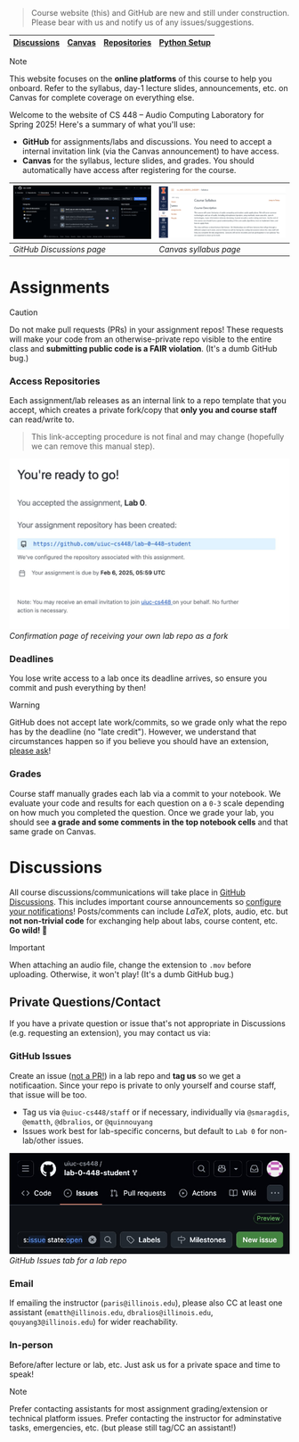 > Course website (this) and GitHub are new and still under construction. Please bear with us and notify us of any issues/suggestions.

| [Discussions](https://github.com/orgs/uiuc-cs448/discussions) | [Canvas](https://canvas.illinois.edu/courses/52926) | [Repositories](https://github.com/orgs/uiuc-cs448/repositories) | [Python Setup](https://uiuc-cs448.github.io/python) |
| ------------------------------------------------------------- | --------------------------------------------------- | --------------------------------------------------------------- | --------------------------------------------------- |

> [!NOTE]
> This website focuses on the **online platforms** of this course to help you onboard. Refer to the syllabus, day-1 lecture slides, announcements, etc. on Canvas for complete coverage on everything else.

Welcome to the website of CS 448 – Audio Computing Laboratory for Spring 2025! Here's a summary of what you'll use:

- **GitHub** for assignments/labs and discussions. You need to accept a internal invitation link (via the Canvas announcement) to have access.
- **Canvas** for the syllabus, lecture slides, and grades. You should automatically have access after registering for the course.

| ![](images/d.png)         | ![](images/b.png)      |
| ------------------------- | ---------------------- |
| _GitHub Discussions page_ | _Canvas syllabus page_ |

# Assignments

> [!CAUTION]
> Do not make pull requests (PRs) in your assignment repos! These requests will make your code from an otherwise-private repo visible to the entire class and **submitting public code is a FAIR violation**. (It's a dumb GitHub bug.)

### Access Repositories

Each assignment/lab releases as an internal link to a repo template that you accept, which creates a private fork/copy that **only you and course staff** can read/write to.

> This link-accepting procedure is not final and may change (hopefully we can remove this manual step).

![](images/accepted.png)
_Confirmation page of receiving your own lab repo as a fork_

### Deadlines

You lose write access to a lab once its deadline arrives, so ensure you commit and push everything by then!

> [!WARNING]
> GitHub does not accept late work/commits, so we grade only what the repo has by the deadline (no "late credit"). However, we understand that circumstances happen so if you believe you should have an extension, [please ask](https://uiuc-cs448.github.io/#private-questionscontact)!

### Grades

Course staff manually grades each lab via a commit to your notebook. We evaluate your code and results for each question on a `0-3` scale depending on how much you completed the question. Once we grade your lab, you should see **a grade and some comments in the top notebook cells** and that same grade on Canvas.

# Discussions

All course discussions/communications will take place in [GitHub Discussions](https://github.com/orgs/uiuc-cs448/discussions). This includes important course announcements so [configure your notifications](https://docs.github.com/en/account-and-profile/managing-subscriptions-and-notifications-on-github/setting-up-notifications/configuring-notifications#about-custom-notifications)! Posts/comments can include $LaTeX$, plots, audio, etc. but **not non-trivial code** for exchanging help about labs, course content, etc. **Go wild! 🎉**

> [!IMPORTANT]
> When attaching an audio file, change the extension to `.mov` before uploading. Otherwise, it won't play! (It's a dumb GitHub bug.)

## Private Questions/Contact

If you have a private question or issue that's not appropriate in Discussions (e.g. requesting an extension), you may contact us via:

### GitHub Issues

Create an issue ([not a PR!](https://uiuc-cs448.github.io/#Assignments)) in a lab repo and **tag us** so we get a notificaation. Since your repo is private to only yourself and course staff, that issue will be too.

- Tag us via `@uiuc-cs448/staff` or if necessary, individually via `@smaragdis`, `@ematth`, `@dbralios`, or `@quinnouyang`
- Issues work best for lab-specific concerns, but default to `Lab 0` for non-lab/other issues.

![](images/issues.png)
_GitHub Issues tab for a lab repo_

### Email

If emailing the instructor (`paris@illinois.edu`), please also CC at least one assistant (`ematth@illinois.edu`, `dbralios@illinois.edu`, `qouyang3@illinois.edu`) for wider reachability.

### In-person

Before/after lecture or lab, etc. Just ask us for a private space and time to speak!

> [!NOTE]
> Prefer contacting assistants for most assignment grading/extension or technical platform issues. Prefer contacting the instructor for adminstative tasks, emergencies, etc. (but please still tag/CC an assistant!)
